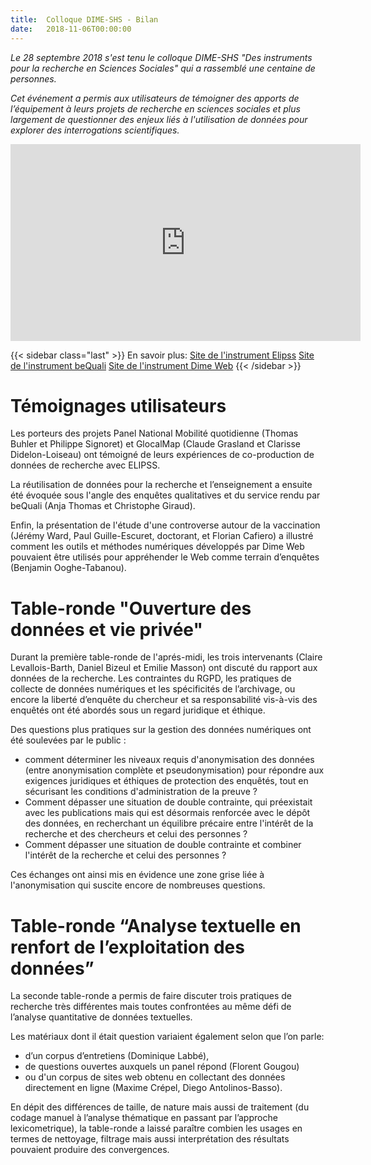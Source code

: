 ```yaml
---
title:  Colloque DIME-SHS - Bilan
date:   2018-11-06T00:00:00
---
```


*Le 28 septembre 2018 s'est tenu le colloque DIME-SHS "Des instruments pour la recherche en Sciences Sociales" qui a rassemblé une centaine de personnes.*

*Cet événement a permis aux utilisateurs de témoigner des apports de l’équipement à leurs projets de recherche en sciences sociales et plus largement de questionner des enjeux liés à l'utilisation de données pour explorer des interrogations scientifiques.*

<iframe width="560" height="315" src="https://www.youtube.com/embed/lqOThA4A6Yw" frameborder="0" allow="accelerometer; autoplay; encrypted-media; gyroscope; picture-in-picture" allowfullscreen></iframe>

<!--more-->

{{< sidebar class="last" >}}
En savoir plus:
[Site de l'instrument Elipss](http://quanti.dime-shs.sciences-po.fr/fr/)
[Site de l'instrument beQuali](http://bequali.fr/fr/)
[Site de l'instrument Dime Web](http://dimeweb.dime-shs.sciences-po.fr/)
{{< /sidebar >}}

# Témoignages utilisateurs

Les porteurs des projets Panel National Mobilité quotidienne (Thomas Buhler et Philippe Signoret) et GlocalMap (Claude Grasland et Clarisse Didelon-Loiseau) ont témoigné de leurs expériences de co-production de données de recherche avec ELIPSS.

La réutilisation de données pour la recherche et l’enseignement a ensuite été évoquée sous l'angle des enquêtes qualitatives et du service rendu par beQuali (Anja Thomas et Christophe Giraud).

Enfin, la présentation de l'étude d'une controverse autour de la vaccination (Jérémy Ward, Paul Guille-Escuret, doctorant, et Florian Cafiero) a illustré comment les outils et méthodes numériques développés par Dime Web pouvaient être utilisés pour appréhender le Web comme terrain d’enquêtes (Benjamin Ooghe-Tabanou).

# Table-ronde "Ouverture des données et vie privée"

Durant la première table-ronde de l'aprés-midi, les trois intervenants (Claire Levallois-Barth, Daniel Bizeul et Emilie Masson) ont discuté du rapport aux données de la recherche.
Les contraintes du RGPD, les pratiques de collecte de données numériques et les spécificités de l’archivage, ou encore la liberté d’enquête du chercheur et sa responsabilité vis-à-vis des enquêtés ont été abordés sous un regard juridique et éthique.

Des questions plus pratiques sur la gestion des données numériques ont été soulevées par le public :

- comment déterminer les niveaux requis d'anonymisation des données (entre anonymisation complète et pseudonymisation) pour répondre aux exigences juridiques et éthiques de protection des enquêtés, tout en sécurisant les conditions d'administration de la preuve ?
- Comment dépasser une situation de double contrainte, qui préexistait avec les publications mais qui est désormais renforcée  avec le dépôt des données, en recherchant un équilibre précaire entre l'intérêt de la recherche et des chercheurs et celui des personnes ?
- Comment dépasser une situation de double contrainte et combiner l'intérêt de la recherche et celui des personnes ?

Ces échanges ont ainsi mis en évidence une zone grise liée à l'anonymisation qui suscite encore de nombreuses questions.

# Table-ronde “Analyse textuelle en renfort de l’exploitation des données”

La seconde table-ronde a permis de faire discuter trois pratiques de recherche très différentes mais toutes confrontées au même défi de l’analyse quantitative de données textuelles.

Les matériaux dont il était question variaient également selon que l’on parle:

- d’un corpus d’entretiens (Dominique Labbé),
- de questions ouvertes auxquels un panel répond (Florent Gougou)
- ou d'un corpus de sites web obtenu en collectant des données directement en ligne (Maxime Crépel, Diego Antolinos-Basso).

En dépit des différences de taille, de nature mais aussi de traitement (du codage manuel à l’analyse thématique en passant par l’approche lexicometrique), la table-ronde a laissé paraître combien les usages en termes de nettoyage, filtrage mais aussi interprétation des résultats pouvaient produire des convergences.
